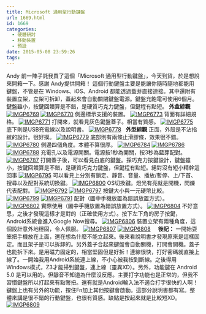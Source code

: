 ```yaml
---
title: Microsoft 通用型行動鍵盤
url: 1669.html
id: 1669
categories:
  - 硬體研討
  - 移動裝置
  - 預設
date: 2015-05-08 23:59:26
tags:
---
```


Andy 前一陣子託我買了這個「Microsoft 通用型行動鍵盤」，今天到貨，於是想說來開箱一下。感謝 Andy提供開箱！ 這個行動鍵盤主要是能讓你隨時隨地都能用鍵盤，不管是在 Windows、iOS、Android 都能透過藍芽直接連接。其中還附有裝置立架，立架可拆卸，蓋起來會自動關閉鍵盤電源。鍵盤充飽電可使用6個月。鍵盤雖小，按鍵回饋算是不錯，是硬質巧克力鍵盤，但鍵程有點短。 **外盒綜觀** [![IMGP6769](./images/2015/05/IMGP6769-1920x1272.jpg)](./images/2015/05/IMGP6769.jpg)  [![IMGP6770](./images/2015/05/IMGP6770-1920x1272.jpg)](./images/2015/05/IMGP6770.jpg) 側邊標示支援的裝置。 [![IMGP6773](./images/2015/05/IMGP6773-1920x1272.jpg)](./images/2015/05/IMGP6773.jpg) 背面有詳細規格。 [![IMGP6771](./images/2015/05/IMGP6771-1920x1272.jpg)](./images/2015/05/IMGP6771.jpg) 打開來，就看見灰色鍵盤蓋子。相當有質感。 [![IMGP6775](./images/2015/05/IMGP6775-1920x1272.jpg)](./images/2015/05/IMGP6775.jpg) 底下則是USB充電線以及說明書。 [![IMGP6778](./images/2015/05/IMGP6778-1920x1272.jpg)](./images/2015/05/IMGP6778.jpg)   **外型綜觀** 正面，外殼是不沾指紋的設計。很好摸。 [![IMGP6779](./images/2015/05/IMGP6779-1920x1272.jpg)](./images/2015/05/IMGP6779.jpg) 底部則有兩條止滑膠條，效果很不錯。 [![IMGP6780](./images/2015/05/IMGP6780-1920x1272.jpg)](./images/2015/05/IMGP6780.jpg) 側邊四個角度。本體不算很厚。 [![IMGP6784](./images/2015/05/IMGP6784-1920x1272.jpg)](./images/2015/05/IMGP6784.jpg) [![IMGP6786](./images/2015/05/IMGP6786-1920x1272.jpg)](./images/2015/05/IMGP6786.jpg) [![IMGP6788](./images/2015/05/IMGP6788-1920x1272.jpg)](./images/2015/05/IMGP6788.jpg) 充電孔以及電源開關。電源按1秒為開關，按3秒為藍芽配對。 [![IMGP6787](./images/2015/05/IMGP6787-1920x1272.jpg)](./images/2015/05/IMGP6787.jpg) 打開蓋子後，可以看見白底的鍵盤。採巧克力按鍵設計，鍵盤雖小，按鍵回饋算是不錯，是硬質巧克力鍵盤，但鍵程有點短。絕對沒有短小精幹這回事 [![IMGP6795](./images/2015/05/IMGP6795-1920x1272.jpg)](./images/2015/05/IMGP6795.jpg) 可以看見上分別有鎖定、靜音、音量、播放/暫停、上/下首、搜尋以及配對系統切換鍵。 [![IMGP6800](./images/2015/05/IMGP6800-1920x1272.jpg)](./images/2015/05/IMGP6800.jpg) OS切換鍵。燈光有亮就是開機，閃爍代表配對。 [![IMGP6792](./images/2015/05/IMGP6792-1920x1272.jpg)](./images/2015/05/IMGP6792.jpg) [![IMGP6797](./images/2015/05/IMGP6797-1920x1272.jpg)](./images/2015/05/IMGP6797.jpg) 按鍵大小與一元硬幣比較。 [![IMGP6799](./images/2015/05/IMGP6799-1920x1272.jpg)](./images/2015/05/IMGP6799.jpg) [![IMGP6791](./images/2015/05/IMGP6791-1920x1272.jpg)](./images/2015/05/IMGP6791.jpg) 配對（圖中手機放置為錯誤放置方式）。 [![IMGP6802](./images/2015/05/IMGP6802-1920x1272.jpg)](./images/2015/05/IMGP6802.jpg) 實際使用（圖中手機放置為錯誤放置方式）。 [![IMGP6804](./images/2015/05/IMGP6804-1920x1272.jpg)](./images/2015/05/IMGP6804.jpg) 不好意思，之後才發現這樣才是對的（正確使用方式）。按下左下角的房子按鍵，Android系統會進入Google Now搜尋。 [![IMGP6806](./images/2015/05/IMGP6806-1920x1272.jpg)](./images/2015/05/IMGP6806.jpg) 裝置立架有兩種角度，這個設計意外地穩固，令人佩服。 [![IMGP6807](./images/2015/05/IMGP6807-1920x1272.jpg)](./images/2015/05/IMGP6807.jpg) [![IMGP6808](./images/2015/05/IMGP6808-1920x1272.jpg)](./images/2015/05/IMGP6808.jpg)     **後記：** 一開始耍笨把手機放在上面，還在想為什麼不能立起來。後來看說明書才發現原來是這樣固定。而且架子是可以拆卸的。另外蓋子合起來鍵盤會自動關機，打開會開機。蓋子也能拆下來。是用磁力固定的，相當堅固但是好拆！連線很快，打好密碼就直接上線了。一開始我用Android系統連上線，不小心被我按到斷線。之後得用Windows模式，Z3才能掃到鍵盤，連上線（靈異XD）。另外，功能鍵在 Android 5.0 是可以用的。但靜音不知道為什麼沒反應。主要打字功能也是正常的，但我不習慣鍵盤所以打起來有點彆扭。還有就是Android輸入法不適合打字很快的人啊！ 鍵盤上也有另外的功能，按住Fn加上其他按鍵會啟動。這部分說明書都有寫。整體來講是很不錯的行動鍵盤，也很有質感。缺點是按起來就是比較短XD。 [![IMGP6809](./images/2015/05/IMGP6809-1920x1272.jpg)](./images/2015/05/IMGP6809.jpg)